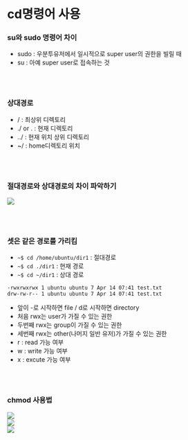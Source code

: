 # cd명령어 사용

### su와 sudo 명령어 차이
* sudo : 우분투유저에서 일시적으로 super user의 권한을 빌릴 때
* su : 아예 super user로 접속하는 것

<br><br>

### 상대경로
* / : 최상위 디렉토리
* ./ or . : 현재 디렉토리
* ../ : 현재 위치 상위 디렉토리
* ~/ : home디렉토리 위치

<br><br>

### 절대경로와 상대경로의 차이 파악하기
<img src="https://user-images.githubusercontent.com/48792230/116706519-af279800-aa08-11eb-96c0-569e88abb1ba.PNG">

<br><br>

### 셋은 같은 경로를 가리킴
* ```~$ cd /home/ubuntu/dir1``` : 절대경로
* ```~$ cd ./dir1``` : 현재 경로
* ```~$ cd ~/dir1``` : 상대 경로


```-rwxrwxrwx 1 ubuntu ubuntu 7 Apr 14 07:41 test.txt```<br>
```drw-rw-r-- 1 ubuntu ubuntu 7 Apr 14 07:41 test.txt```
* 앞이 -로 시작하면 file / d로 시작하면 directory
* 처음 rwx는 user가 가질 수 있는 권한
* 두번째 rwx는 group이 가질 수 있는 권한
* 세번째 rwx는 other(나머지 일반 유저)가 가질 수 있는 권한
* r : read 가능 여부
* w : write 가능 여부
* x : excute 가능 여부

<br><br>

### chmod 사용법

<img src="https://user-images.githubusercontent.com/48792230/116709615-d03db800-aa0b-11eb-8273-aa648f11bbbd.PNG"><br>
<img src="https://user-images.githubusercontent.com/48792230/116710378-a6d15c00-aa0c-11eb-863b-d1c862fad1d1.PNG"><br>
<img src="https://user-images.githubusercontent.com/48792230/116710379-a8028900-aa0c-11eb-9c4b-9359819a2928.PNG"><br>

